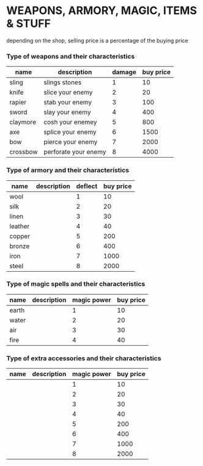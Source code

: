 # WEAPONS, ARMORY, MAGIC, ITEMS & STUFF

depending on the shop, selling price is a percentage of the buying price

### Type of weapons and their characteristics

| name 	 		| description		 	| damage	 | 	buy price	 |
| ---      		| ---				 	| ---        | ---           |
| sling    		| slings stones		 	| 1		  	 | 10		     |
| knife    		| slice your enemy	 	| 2		  	 | 20		     |
| rapier   		| stab your enemy 	 	| 3		  	 | 100		     |
| sword    		| slay your enemy	 	| 4		  	 | 400		     |
| claymore 		| cosh your enemey	 	| 5		  	 | 800		     |
| axe      		| splice your enemy	 	| 6		  	 | 1500		  	 |
| bow      		| pierce your enemy	 	| 7		  	 | 2000	      	 |
| crossbow 		| perforate your enemy  | 8		  	 | 4000	      	 |

### Type of armory and their characteristics

| name	 		| description	| deflect	  | buy price 	  |
| ---      		| ---			| ---         | ---           |
| wool			|				| 1			  | 10			  |
| silk			|				| 2			  | 20			  |
| linen			|				| 3			  | 30			  |
| leather		|				| 4			  | 40			  |
| copper		|				| 5			  | 200			  |
| bronze		|				| 6			  | 400			  |
| iron			|				| 7			  | 1000		  |
| steel			|				| 8			  | 2000		  |

### Type of magic spells and their characteristics

| name	 		|  description	| magic power	  | buy price	  |
| ---      		| ---			| ---        	  | ---           |
| earth			|				| 1			 	  | 10			  |
| water			|				| 2				  | 20			  |
| air			|				| 3				  | 30			  |
| fire			|				| 4				  | 40			  |


### Type of extra accessories and their characteristics

| 	name	 		| 	description	| 	magic power	 | 	buy price	 |
| ---      		| ---			| ---        	  | ---           |
| 				|				| 1			 	  | 10			  |
| 				|				| 2				  | 20			  |
| 				|				| 3				  | 30			  |
| 				|				| 4				  | 40			  |
| 				|				| 5				  | 200			  |
| 				|				| 6				  | 400			  |
| 				|				| 7				  | 1000		  |
| 				|				| 8				  | 2000		  |
